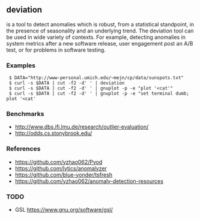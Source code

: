 ## deviation

is a tool to detect anomalies which is robust, from a statistical standpoint,
in the presence of seasonality and an underlying trend. The deviation tool can
be used in wide variety of contexts. For example, detecting anomalies in system
metrics after a new software release, user engagement post an A/B test, or for
problems in software testing.

### Examples
```
 $ DATA="http://www-personal.umich.edu/~mejn/cp/data/sunspots.txt"
 $ curl -s $DATA | cut -f2 -d' ' | deviation
 $ curl -s $DATA | cut -f2 -d' ' | gnuplot -p -e "plot '<cat'"
 $ curl -s $DATA | cut -f2 -d' ' | gnuplot -p -e "set terminal dumb; plot '<cat'
```

### Benchmarks

- http://www.dbs.ifi.lmu.de/research/outlier-evaluation/
- http://odds.cs.stonybrook.edu/

### References

- https://github.com/yzhao062/Pyod
- https://github.com/lytics/anomalyzer
- https://github.com/blue-yonder/tsfresh
- https://github.com/yzhao062/anomaly-detection-resources

### TODO

- GSL https://www.gnu.org/software/gsl/
